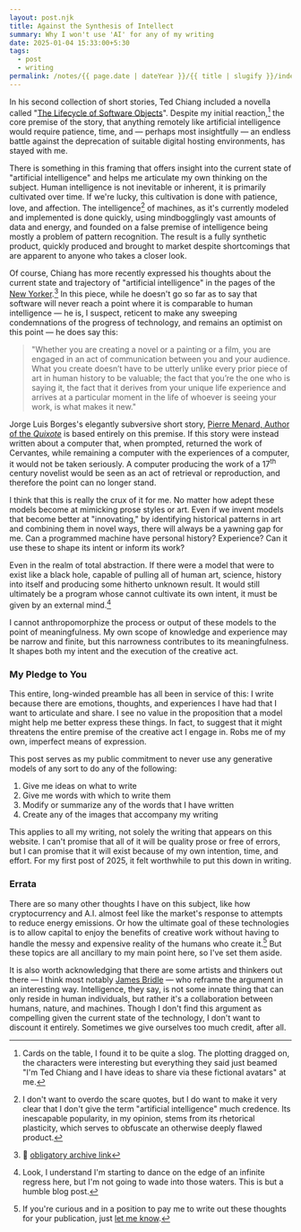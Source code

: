 ```yaml
---
layout: post.njk
title: Against the Synthesis of Intellect
summary: Why I won't use 'AI' for any of my writing
date: 2025-01-04 15:33:00+5:30
tags:
  - post
  - writing
permalink: /notes/{{ page.date | dateYear }}/{{ title | slugify }}/index.html
---
```


In his second collection of short stories, Ted Chiang included a novella called "[The Lifecycle of Software Objects](https://en.wikipedia.org/wiki/The_Lifecycle_of_Software_Objects)". Despite my initial reaction,[^1] the core premise of the story, that anything remotely like artificial intelligence would require patience, time, and — perhaps most insightfully — an endless battle against the deprecation of suitable digital hosting environments, has stayed with me.

There is something in this framing that offers insight into the current state of "artificial intelligence" and helps me articulate my own thinking on the subject. Human intelligence is not inevitable or inherent, it is primarily cultivated over time. If we're lucky, this cultivation is done with patience, love, and affection. The intelligence[^2] of machines, as it's currently modeled and implemented is done quickly, using mindbogglingly vast amounts of data and energy, and founded on a false premise of intelligence being mostly a problem of pattern recognition. The result is a fully synthetic product, quickly produced and brought to market despite shortcomings that are apparent to anyone who takes a closer look.

Of course, Chiang has more recently expressed his thoughts about the current state and trajectory of "artificial intelligence" in the pages of the [New Yorker](https://www.newyorker.com/culture/the-weekend-essay/why-ai-isnt-going-to-make-art).[^3] In this piece, while he doesn't go so far as to say that software will never reach a point where it is comparable to human intelligence — he is, I suspect, reticent to make any sweeping condemnations of the progress of technology, and remains an optimist on this point — he does say this:

> "Whether you are creating a novel or a painting or a film, you are engaged in an act of communication between you and your audience. What you create doesn’t have to be utterly unlike every prior piece of art in human history to be valuable; the fact that you’re the one who is saying it, the fact that it derives from your unique life experience and arrives at a particular moment in the life of whoever is seeing your work, is what makes it new."

Jorge Luis Borges's elegantly subversive short story, [Pierre Menard, Author of the _Quixote_](https://raley.english.ucsb.edu/wp-content/Engl10/Pierre-Menard.pdf) is based entirely on this premise. If this story were instead written about a computer that, when prompted, returned the work of Cervantes, while remaining a computer with the experiences of a computer, it would not be taken seriously. A computer producing the work of a 17<sup>th</sup> century novelist would be seen as an act of retrieval or reproduction, and therefore the point can no longer stand.

I think that this is really the crux of it for me. No matter how adept these models become at mimicking prose styles or art. Even if we invent models that become better at "innovating," by identifying historical patterns in art and combining them in novel ways, there will always be a yawning gap for me. Can a programmed machine have personal history? Experience? Can it use these to shape its intent or inform its work?

Even in the realm of total abstraction. If there were a model that were to exist like a black hole, capable of pulling all of human art, science, history into itself and producing some hitherto unknown result. It would still ultimately be a program whose cannot cultivate its own intent, it must be given by an external mind.[^4]

I cannot anthropomorphize the process or output of these models to the point of meaningfulness. My own scope of knowledge and experience may be narrow and finite, but this narrowness contributes to its meaningfulness. It shapes both my intent and the execution of the creative act.

### My Pledge to You

This entire, long-winded preamble has all been in service of this: I write because there are emotions, thoughts, and experiences I have had that I want to articulate and share. I see no value in the proposition that a model might help me better express these things. In fact, to suggest that it might threatens the entire premise of the creative act I engage in. Robs me of my own, imperfect means of expression.

This post serves as my public commitment to never use any generative models of any sort to do any of the following:
1. Give me ideas on what to write
2. Give me words with which to write them
3. Modify or summarize any of the words that I have written
4. Create any of the images that accompany my writing

This applies to all my writing, not solely the writing that appears on this website. I can't promise that all of it will be quality prose or free of errors, but I can promise that it will exist because of my own intention, time, and effort. For my first post of 2025, it felt worthwhile to put this down in writing.

### Errata

There are so many other thoughts I have on this subject, like how cryptocurrency and A.I. almost feel like the market's response to attempts to reduce energy emissions. Or how the ultimate goal of these technologies is to allow capital to enjoy the benefits of creative work without having to handle the messy and expensive reality of the humans who create it.[^5] But these topics are all ancillary to my main point here, so I've set them aside.

It is also worth acknowledging that there are some artists and thinkers out there — I think most notably [James Bridle](https://en.wikipedia.org/wiki/Ways_of_Being) — who reframe the argument in an interesting way. Intelligence, they say, is not some innate thing that can only reside in human individuals, but rather it's a collaboration between humans, nature, and machines. Though I don't find this argument as compelling given the current state of the technology, I don't want to discount it entirely. Sometimes we give ourselves too much credit, after all.


[^1]: Cards on the table, I found it to be quite a slog. The plotting dragged on, the characters were interesting but everything they said just beamed "I'm Ted Chiang and I have ideas to share via these fictional avatars" at me.
[^2]: I don't want to overdo the scare quotes, but I do want to make it very clear that I don't give the term "artificial intelligence" much credence. Its inescapable popularity, in my opinion, stems from its rhetorical plasticity, which serves to obfuscate an otherwise deeply flawed product.
[^3]: 💾 [obligatory archive link](https://web.archive.org/web/20240925023528/https://www.newyorker.com/culture/the-weekend-essay/why-ai-isnt-going-to-make-art)
[^4]: Look, I understand I'm starting to dance on the edge of an infinite regress here, but I'm not going to wade into those waters. This is but a humble blog post.
[^5]: If you're curious and in a position to pay me to write out these thoughts for your publication, just [let me know](mailto:josh@cyberb.space).

